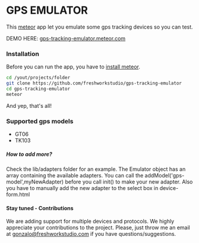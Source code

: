 GPS EMULATOR
====================

This [meteor](http://www.meteor.com) app let you emulate some gps tracking devices so you can test. 

DEMO HERE: [gps-tracking-emulator.meteor.com](http://gps-tracking-emulator.meteor.com/)

### Installation
Before you can run the app, you have to [install meteor](https://www.meteor.com/install).
``` bash
cd /yout/projects/folder
git clone https://github.com/freshworkstudio/gps-tracking-emulator
cd gps-tracking-emulator
meteor
```

And yep, that's all!

### Supported gps models
- GT06
- TK103

##### How to add more?
Check the lib/adapters folder for an example. 
The Emulator object has an array containing the available adapters. You can call the addModel('gps-model',myNewAdapter) before you call init() to make your new adapter. Also you have to manually add the new adapter to the select box in device-form.html

#### Stay tuned - Contributions
We are adding support for multiple devices and protocols.
We highly appreciate your contributions to the project. 
Please, just throw me an email at gonzalo@freshworkstudio.com if you have questions/suggestions.